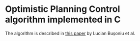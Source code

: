 # Optimistic Planning Control algorithm implemented in C

 The algorithm is described in [this paper](http://busoniu.net/files/papers/tac16.pdf) by Lucian Bușoniu et al. 

